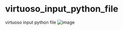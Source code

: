 # virtuoso_input_python_file
virtuoso input python file
![image](https://user-images.githubusercontent.com/66343787/132559829-1503b930-94ab-459e-a202-742278f0180a.png)
